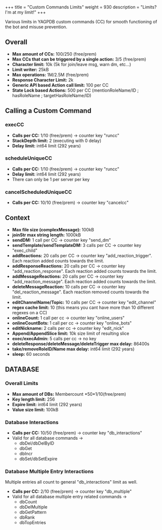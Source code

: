 +++
title = "Custom Commands Limits"
weight = 930
description = "Limits? I'm at my limit!"
+++

Various limits in YAGPDB custom commands (CC) for smooth functioning of the bot and misuse prevention.

## Overall

- **Max amount of CCs:** 100/250 (free/prem)
- **Max CCs that can be triggered by a single action:** 3/5 (free/prem)
- **Character limit:** 10k (5k for join/leave msg, warn dm, etc...)
- **Limit writer:** 25kB
- **Max operations:** 1M/2.5M (free/prem)
- **Response Character Limit:** 2k
- **Generic API based Action call limit:** 100 per CC
- **State Lock based Actions:** 500 per CC (mentionRoleName/ID ; hasRoleName ; targetHasRoleName/ID)

## Calling a Custom Command

### execCC

- **Calls per CC:** 1/10 (free/prem) -> counter key "runcc"
- **StackDepth limit:** 2 (executing with 0 delay)
- **Delay limit:** int64 limit (292 years)

### scheduleUniqueCC

- **Calls per CC:** 1/10 (free/prem) -> counter key "runcc"
- **Delay limit:** int64 limit (292 years)
- There can only be 1 per server per key

### cancelScheduledUniqueCC

- **Calls per CC:** 10/10 (free/prem) -> counter key "cancelcc"

## Context

- **Max file size (complexMessage):** 100kB
- **joinStr max string length:** 1000kB
- **sendDM:** 1 call per CC -> counter key "send_dm"
- **sendTemplate/sendTemplateDM:** 3 calls per CC -> counter key "exec_child"
- **addReactions:** 20 calls per CC -> counter key "add_reaction_trigger". Each reaction added counts towards the
  limit.
- **addResponseReactions:** 20 calls per CC -> counter key "add_reaction_response". Each reaction added counts towards
  the limit.
- **addMessageReactions:** 20 calls per CC -> counter key "add_reaction_message". Each reaction added counts towards
  the limit.
- **deleteMessageReaction:** 10 calls per CC -> counter key "del_reaction_message". Each reaction removed counts towards
  the limit.
- **editChannelName/Topic:** 10 calls per CC -> counter key "edit_channel"
- **regex cache limit:** 10 (this means you cant have more than 10 different regexes on a CC)
- **onlineCount:** 1 call per cc -> counter key "online_users"
- **onlineCountBots:** 1 call per cc -> counter key "online_bots"
- **editNickname:** 2 calls per cc -> counter key "edit_nick"
- **Append/AppendSlice limit:** 10k size limit of resulting slice
- **exec/execAdmin:** 5 calls per cc -> no key
- **deleteResponse/deleteMessage/deleteTrigger max delay:** 86400s
- **take/removeRoleID/Name max delay:** int64 limit (292 years)
- **sleep:** 60 seconds

## DATABASE

### Overall Limits

- **Max amount of DBs:** Membercount \*50\*1/10(free/prem)
- **Key length limit:** 256
- **Expire limit:** int64 limit (292 years)
- **Value size limit:** 100kB

### Database Interactions

- **Calls per CC:** 10/50 (free/prem) -> counter key "db_interactions"
- Valid for all database commands ->
  - dbDel/dbDelByID
  - dbGet
  - dbIncr
  - dbSet/dbSetExpire

### Database Multiple Entry Interactions

Multiple entries all count to general "db_interactions" limit as well.

- **Calls per CC:** 2/10 (free/prem) -> counter key "db_multiple"
- Valid for all database multiple entry related commands ->
  - dbCount
  - dbDelMultiple
  - dbGetPattern
  - dbRank
  - dbTopEntries
